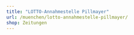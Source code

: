 ```yaml
---
title: "LOTTO-Annahmestelle Pillmayer"
url: /muenchen/lotto-annahmestelle-pillmayer/
shop: Zeitungen
---
```

